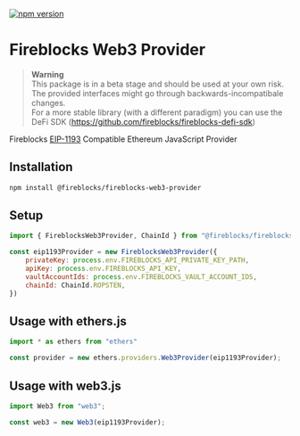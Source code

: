 [![npm version](https://badge.fury.io/js/@fireblocks%2Ffireblocks-web3-provider.svg)](https://badge.fury.io/js/@fireblocks%2Ffireblocks-web3-provider)

# Fireblocks Web3 Provider
> **Warning**  
> This package is in a beta stage and should be used at your own risk.  
> The provided interfaces might go through backwards-incompatibale changes.  
> For a more stable library (with a different paradigm) you can use the DeFi SDK (https://github.com/fireblocks/fireblocks-defi-sdk)


Fireblocks [EIP-1193](https://eips.ethereum.org/EIPS/eip-1193) Compatible Ethereum JavaScript Provider

## Installation
```bash
npm install @fireblocks/fireblocks-web3-provider
```

## Setup
```js
import { FireblocksWeb3Provider, ChainId } from "@fireblocks/fireblocks-web3-provider";

const eip1193Provider = new FireblocksWeb3Provider({
    privateKey: process.env.FIREBLOCKS_API_PRIVATE_KEY_PATH,
    apiKey: process.env.FIREBLOCKS_API_KEY,
    vaultAccountIds: process.env.FIREBLOCKS_VAULT_ACCOUNT_IDS,
    chainId: ChainId.ROPSTEN,
})
```

## Usage with ethers.js
```js
import * as ethers from "ethers"

const provider = new ethers.providers.Web3Provider(eip1193Provider);
```

## Usage with web3.js
```js
import Web3 from "web3";

const web3 = new Web3(eip1193Provider);
```
